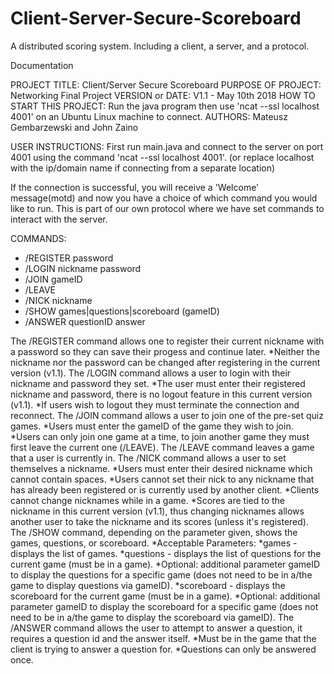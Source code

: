 # Client-Server-Secure-Scoreboard
A distributed scoring system. Including a client, a server, and a protocol.


Documentation

PROJECT TITLE: Client/Server Secure Scoreboard
PURPOSE OF PROJECT: Networking Final Project
VERSION or DATE: V1.1 - May 10th 2018
HOW TO START THIS PROJECT: Run the java program then use 'ncat --ssl localhost 4001' on an Ubuntu Linux machine to connect.
AUTHORS: Mateusz Gembarzewski and John Zaino

USER INSTRUCTIONS:
First run main.java and connect to the server on port 4001 using the command 'ncat --ssl localhost 4001'. 
(or replace localhost with the ip/domain name if connecting from a separate location)

If the connection is successful, you will receive a 'Welcome' message(motd) and now you have a choice of which command you
would like to run. This is part of our own protocol where we have set commands to interact with the server.

COMMANDS:

* /REGISTER password
* /LOGIN nickname password
* /JOIN gameID
* /LEAVE
* /NICK nickname
* /SHOW games|questions|scoreboard (gameID)
* /ANSWER questionID answer

The /REGISTER command allows one to register their current nickname with a password so they can save their progess and continue later.
    *Neither the nickname nor the password can be changed after registering in the current version (v1.1).
The /LOGIN command allows a user to login with their nickname and password they set.
    *The user must enter their registered nickname and password, there is no logout feature in this current version (v1.1).
    *If users wish to logout they must terminate the connection and reconnect.
The /JOIN command allows a user to join one of the pre-set quiz games.
    *Users must enter the gameID of the game they wish to join.
    *Users can only join one game at a time, to join another game they must first leave the current one (/LEAVE).
The /LEAVE command leaves a game that a user is currently in.
The /NICK command allows a user to set themselves a nickname.
    *Users must enter their desired nickname which cannot contain spaces.
    *Users cannot set their nick to any nickname that has already been registered or is currently used by another client.
    *Clients cannot change nicknames while in a game.
    *Scores are tied to the nickname in this current version (v1.1), thus changing nicknames allows another user to take the nickname and its scores (unless it's registered).
The /SHOW command, depending on the parameter given, shows the games, questions, or scoreboard.
    *Acceptable Parameters:
        *games - displays the list of games.
        *questions - displays the list of questions for the current game (must be in a game).
            *Optional: additional parameter gameID to display the questions for a specific game (does not need to be in a/the game to display questions via gameID).
        *scoreboard - displays the scoreboard for the current game (must be in a game).
            *Optional: additional parameter gameID to display the scoreboard for a specific game (does not need to be in a/the game to display the scoreboard via gameID).
The /ANSWER command allows the user to attempt to answer a question, it requires a question id and the answer itself.
    *Must be in the game that the client is trying to answer a question for.
    *Questions can only be answered once.
